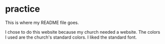 # practice
This is where my README file goes.

I chose to do this website because my church needed a website.  The colors I used are the church's standard colors.  I liked the standard font.  
